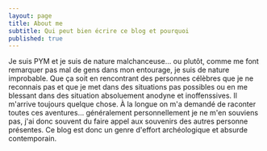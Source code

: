 ```yaml
---
layout: page
title: About me
subtitle: Qui peut bien écrire ce blog et pourquoi
published: true
---
```


Je suis PYM et je suis de nature malchanceuse… ou plutôt, comme me font remarquer pas mal de gens dans mon entourage, je suis de nature improbable. Que ça soit en rencontrant des personnes célèbres que je ne reconnais pas et que je met dans des situations pas possibles ou en me blessant dans des situation absoluement anodyne et inoffenssives. Il m'arrive toujours quelque chose. À la longue on m'a demandé de raconter toutes ces aventures… généralement personnellement je ne m'en souviens pas, j'ai donc souvent du faire appel aux souvenirs des autres personne présentes. Ce blog est donc un genre d'effort archéologique et absurde contemporain.
